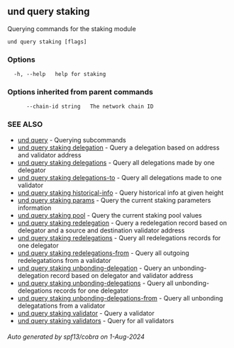 ## und query staking

Querying commands for the staking module

```
und query staking [flags]
```

### Options

```
  -h, --help   help for staking
```

### Options inherited from parent commands

```
      --chain-id string   The network chain ID
```

### SEE ALSO

* [und query](und_query.md)	 - Querying subcommands
* [und query staking delegation](und_query_staking_delegation.md)	 - Query a delegation based on address and validator address
* [und query staking delegations](und_query_staking_delegations.md)	 - Query all delegations made by one delegator
* [und query staking delegations-to](und_query_staking_delegations-to.md)	 - Query all delegations made to one validator
* [und query staking historical-info](und_query_staking_historical-info.md)	 - Query historical info at given height
* [und query staking params](und_query_staking_params.md)	 - Query the current staking parameters information
* [und query staking pool](und_query_staking_pool.md)	 - Query the current staking pool values
* [und query staking redelegation](und_query_staking_redelegation.md)	 - Query a redelegation record based on delegator and a source and destination validator address
* [und query staking redelegations](und_query_staking_redelegations.md)	 - Query all redelegations records for one delegator
* [und query staking redelegations-from](und_query_staking_redelegations-from.md)	 - Query all outgoing redelegatations from a validator
* [und query staking unbonding-delegation](und_query_staking_unbonding-delegation.md)	 - Query an unbonding-delegation record based on delegator and validator address
* [und query staking unbonding-delegations](und_query_staking_unbonding-delegations.md)	 - Query all unbonding-delegations records for one delegator
* [und query staking unbonding-delegations-from](und_query_staking_unbonding-delegations-from.md)	 - Query all unbonding delegatations from a validator
* [und query staking validator](und_query_staking_validator.md)	 - Query a validator
* [und query staking validators](und_query_staking_validators.md)	 - Query for all validators

###### Auto generated by spf13/cobra on 1-Aug-2024
